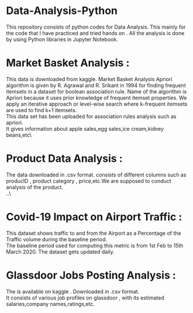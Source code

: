 # Data-Analysis-Python
This repository consists of python codes for Data Analysis.
This mainly for the code that I have practiced and tried hands on . All the analysis is done by using Python libraries in Jupyter Notebook.
# Market Basket Analysis :
This data is downloaded from kaggle.
Market Basket Analysis
Apriori algorithm is given by R. Agrawal and R. Srikant in 1994 for finding frequent itemsets in a dataset for boolean association rule. Name of the algorithm is Apriori because it uses prior knowledge of frequent itemset properties. We apply an iterative approach or level-wise search where k-frequent itemsets are used to find k+1 itemsets.\
  This data set has been uploaded for association rules analysis such as apriori.\
  It gives information about apple sales,egg sales,ice cream,kidney beans,etc\
  # Product Data Analysis :
  The data downloaded in .csv format. consists of different columns such as producID , product category , price,etc.We are supposed to conduct analysis of the product.\
  ..\
  # Covid-19 Impact on Airport Traffic :
  This dataset shows traffic to and from the Airport as a Percentage of the Traffic volume during the baseline period. \
  The baseline period used for computing this metric is from 1st Feb to 15th March 2020. The dataset gets updated daily.
  # Glassdoor Jobs Posting Analysis :
  The is available on kaggle . Downloaded in .csv format.\
  It consists of various job profiles on glassdoor , with its estimated salaries,company names,ratings,etc.
